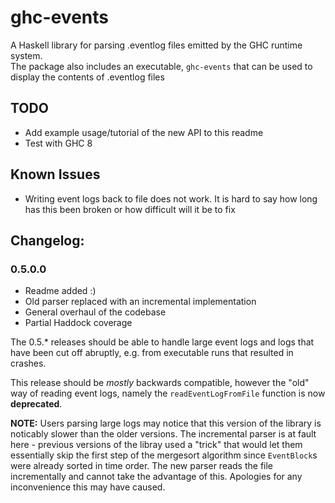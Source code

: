 # ghc-events


A Haskell library for parsing .eventlog files emitted by the GHC runtime system.  
The package also includes an executable, `ghc-events` that can be used to display the contents of .eventlog files 

## TODO
* Add example usage/tutorial of the new API to this readme
* Test with GHC 8

## Known Issues
* Writing event logs back to file does not work. It is hard to say how long has this been broken or how difficult will it be to fix

## Changelog:
### 0.5.0.0
* Readme added :)
* Old parser replaced with an incremental implementation 
* General overhaul of the codebase
* Partial Haddock coverage

The 0.5.* releases should be able to handle large event logs and logs that have been cut off abruptly, e.g. from executable runs that resulted in crashes.

This release should be *mostly* backwards compatible, however the "old" way of reading event logs, namely the `readEventLogFromFile`  function is now **deprecated**.   

**NOTE:** Users parsing large logs may notice that this version of the library is noticably slower than the older versions. The incremental parser is at fault here - previous versions of the libray used a "trick" that would let them essentially skip the first step of the mergesort algorithm since `EventBlock`s were already sorted in time order. The new parser reads the file incrementally and cannot take the advantage of this. Apologies for any inconvenience this may have caused.
